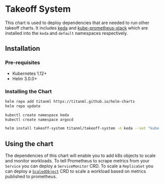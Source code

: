 # Takeoff System

This chart is used to deploy dependencies that are needed to run other takeoff charts. It includes [keda](https://github.com/kedacore/keda) and [kube-prometheus-stack](https://github.com/prometheus-community/helm-charts/tree/main/charts/kube-prometheus-stack) which are installed into the `keda` and `default` namespaces respectively.

## Installation

### Pre-requisites

- Kubernetes 1.12+
- Helm 3.0.0+

### Installing the Chart

```bash
helm repo add titanml https://titanml.github.io/helm-charts
helm repo update

kubectl create namespace keda
kubectl create namespace argocd

helm install takeoff-system titanml/takeoff-system -n keda --set "kube-prometheus-stack.prometheus.prometheusSpec.storageSpec.volumeClaimTemplate.spec.storageClassName=<name-of-storage-class-in-your-cluster>"
```

## Using the chart

The dependencies of this chart will enable you to add k8s objects to scale and monitor workloads. To tell Prometheus to scrape metrics from your `Service` you can deploy a `ServiceMonitor` CRD. To scale a `ReplicaSet` you can deploy a [`ScaledObject`](https://keda.sh/docs/concepts/scaling-deployments/) CRD to scale a workload based on metrics published to prometheus.
